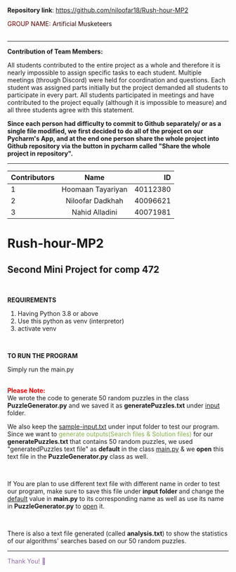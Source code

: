**Repository link**: https://github.com/niloofar18/Rush-hour-MP2

<div>
<span style="background-image: linear-gradient(to left, black, maroon); -webkit-background-clip: text;
  color: transparent;">GROUP NAME: Artificial Musketeers</span>
</div>

<br>

----------------
<B>Contribution of Team Members:</B>

All students contributed to the entire project as a whole and therefore it is nearly impossible to assign specific tasks to each student. Multiple meetings (through Discord) were held for coordination and questions. Each student was assigned parts initially but the project demanded all students to participate in every part. All students participated in meetings and have contributed to the project equally (although it is impossible to measure) and all three students agree with this statement.

<B> Since each person had difficulty to commit to Github separately/ or as a single file modified, we first decided to do all of the project on our Pycharm's App, and at the end one person share the whole project into Github repository via the button in pycharm called "Share the whole project in repository".</B>

----------

|Contributors|Name|ID|
|:----|:-----:|-----:|
|1|Hoomaan Tayariyan|40112380|
|2|Niloofar Dadkhah|40096621|
|3|Nahid Alladini|40071981|


# Rush-hour-MP2
Second Mini Project for comp 472
------------

<br>

<B>REQUIREMENTS</B>
1. Having Python 3.8 or above
2. Use this python as venv (interpretor)
3. activate venv

<br>

<b>TO RUN THE PROGRAM</b>

Simply run the main.py

<br>

<div>
  <span style="color:red"><B>Please Note:</B></span> <br> We wrote the code to generate 50 random puzzles in the class <B>PuzzleGenerator.py</B> and we saved it as <B>generatePuzzles.txt</B> under <u>input</u> folder. 
  
We also keep the <U>sample-input.txt</U> under input folder to test our program.
Since we want to <span style="color:rgb(136,176,75)">generate outputs(Search files & Solution files)</span> for our <B>generatePuzzles.txt</B> that contains 50 random puzzles, we used "generatedPuzzles text file" as <B>default</B> in the class <u>main.py</u> & we <B>open</B> this text file in the <B>PuzzleGenerator.py</B> class as well.

<br>

If You are plan to use different text file with different name in order to test our program, make sure to save this file under **input folder** and change the <U>default</U> value in **main.py** to its corresponding name as well as use its name in **PuzzleGenerator.py** to <U>open</U> it.

<br>

There is also a text file generated (called <b>analysis.txt</b>) to show the statistics of our algorithms' searches based on our 50 random puzzles.

---------------

<span style="color:rgb(146,106,166)"> Thank You! &#128578;</span>
  
</div>
